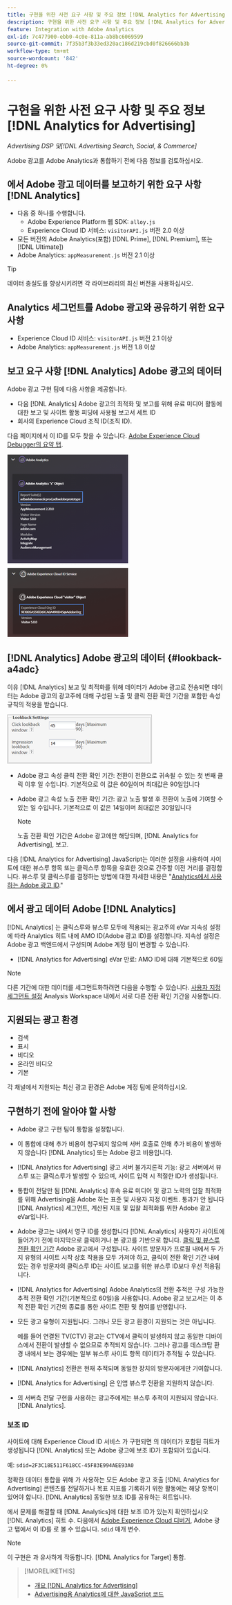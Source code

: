```yaml
---
title: 구현을 위한 사전 요구 사항 및 주요 정보 [!DNL Analytics for Advertising]
description: 구현을 위한 사전 요구 사항 및 주요 정보 [!DNL Analytics for Advertising]
feature: Integration with Adobe Analytics
exl-id: 7c477900-ebb0-4c0e-811a-ab8bc6069599
source-git-commit: 7f35b3f3b33ed320ac186d219cbd0f826666bb3b
workflow-type: tm+mt
source-wordcount: '842'
ht-degree: 0%

---
```


# 구현을 위한 사전 요구 사항 및 주요 정보 [!DNL Analytics for Advertising]

*Advertising DSP 및[!DNL Advertising Search, Social, & Commerce]*

Adobe 광고를 Adobe Analytics과 통합하기 전에 다음 정보를 검토하십시오.

## 에서 Adobe 광고 데이터를 보고하기 위한 요구 사항 [!DNL Analytics]

* 다음 중 하나를 수행합니다.
   * Adobe Experience Platform 웹 SDK: `alloy.js`
   * Experience Cloud ID 서비스: `visitorAPI.js` 버전 2.0 이상
* 모든 버전의 Adobe Analytics(포함) [!DNL Prime], [!DNL Premium], 또는 [!DNL Ultimate])
* Adobe Analytics: `appMeasurement.js` 버전 2.1 이상

>[!TIP]
>
>데이터 충실도를 향상시키려면 각 라이브러리의 최신 버전을 사용하십시오.

## Analytics 세그먼트를 Adobe 광고와 공유하기 위한 요구 사항

* Experience Cloud ID 서비스: `visitorAPI.js` 버전 2.1 이상
* Adobe Analytics: `appMeasurement.js` 버전 1.8 이상

## 보고 요구 사항 [!DNL Analytics] Adobe 광고의 데이터

Adobe 광고 구현 팀에 다음 사항을 제공합니다.

* 다음 [!DNL Analytics] Adobe 광고의 최적화 및 보고를 위해 유료 미디어 활동에 대한 보고 및 사이트 활동 피딩에 사용될 보고서 세트 ID
* 회사의 Experience Cloud 조직 ID(조직 ID).

다음 페이지에서 이 ID를 모두 찾을 수 있습니다. [Adobe Experience Cloud Debugger의 요약 탭](https://experienceleague.adobe.com/docs/debugger/using-v2/summary.html).

![Experience Cloud Debugger 요약 화면](/help/integrations/assets/a4adc-debugger-summary.png)

## [!DNL Analytics] Adobe 광고의 데이터 {#lookback-a4adc}

이유 [!DNL Analytics] 보고 및 최적화를 위해 데이터가 Adobe 광고로 전송되면 데이터는 Adobe 광고의 광고주에 대해 구성된 노출 및 클릭 전환 확인 기간을 포함한 속성 규칙의 적용을 받습니다.

![Adobe 광고의 광고주 수준 전환 확인 기간 설정](/help/integrations/assets/a4adc-lookbacks.png)

* Adobe 광고 속성 클릭 전환 확인 기간: 전환이 전환으로 귀속될 수 있는 첫 번째 클릭 이후 일 수입니다. 기본적으로 이 값은 60일이며 최대값은 90일입니다
* Adobe 광고 속성 노출 전환 확인 기간: 광고 노출 발생 후 전환이 노출에 기여할 수 있는 일 수입니다. 기본적으로 이 값은 14일이며 최대값은 30일입니다

   >[!NOTE]
   >
   > 노출 전환 확인 기간은 Adobe 광고에만 해당되며, [!DNL Analytics for Advertising], 보고.

다음 [!DNL Analytics for Advertising] JavaScript는 이러한 설정을 사용하여 사이트에 대한 뷰스루 항목 또는 클릭스루 항목을 유효한 것으로 간주할 이전 거리를 결정합니다. 뷰스루 및 클릭스루를 결정하는 방법에 대한 자세한 내용은 &quot;[Analytics에서 사용하는 Adobe 광고 ID](ids.md).&quot;

## 에서 광고 데이터 Adobe [!DNL Analytics]

[!DNL Analytics] 는 클릭스루와 뷰스루 모두에 적용되는 광고주의 eVar 지속성 설정에 따라 Analytics 히트 내에 AMO ID(Adobe 광고 ID)를 설정합니다. 지속성 설정은 Adobe 광고 백엔드에서 구성되며 Adobe 계정 팀이 변경할 수 있습니다.

* [!DNL Analytics for Advertising] eVar 만료: AMO ID에 대해 기본적으로 60일

>[!NOTE]
>
>다른 기간에 대한 데이터를 세그먼트화하려면 다음을 수행할 수 있습니다. [사용자 지정 세그먼트 설정](https://experienceleague.adobe.com/docs/analytics/components/segmentation/segmentation-workflow/seg-build.html) Analysis Workspace 내에서 서로 다른 전환 확인 기간을 사용합니다.

## 지원되는 광고 환경

* 검색
* 표시
* 비디오
* 온라인 비디오
* 기본

각 채널에서 지원되는 최신 광고 환경은 Adobe 계정 팀에 문의하십시오.

## 구현하기 전에 알아야 할 사항

* Adobe 광고 구현 팀이 통합을 설정합니다.

* 이 통합에 대해 추가 비용이 청구되지 않으며 서버 호출로 인해 추가 비용이 발생하지 않습니다 [!DNL Analytics] 또는 Adobe 광고 비용입니다.

* [!DNL Analytics for Advertising] 광고 서버 불가지론적 기능: 광고 서버에서 뷰스루 또는 클릭스루가 발생할 수 있으며, 사이트 입력 시 적절한 ID가 생성됩니다.

* 통합이 전달만 됨 [!DNL Analytics] 후속 유료 미디어 및 광고 노력의 입찰 최적화를 위해 Advertising을 Adobe 하는 표준 및 사용자 지정 이벤트. 통과가 안 됩니다 [!DNL Analytics] 세그먼트, 계산된 지표 및 입찰 최적화를 위한 Adobe 광고 eVar입니다.

* Adobe 광고는 내에서 영구 ID를 생성합니다 [!DNL Analytics] 사용자가 사이트에 들어가기 전에 마지막으로 클릭하거나 본 광고를 기반으로 합니다. [클릭 및 뷰스루 전환 확인 기간](#lookback-a4adc) Adobe 광고에서 구성됩니다. 사이트 방문자가 프로필 내에서 두 가지 유형의 사이트 시작 상호 작용을 모두 가져야 하고, 클릭이 전환 확인 기간 내에 있는 경우 방문자의 클릭스루 ID는 사이트 보고를 위한 뷰스루 ID보다 우선 적용됩니다.

* [!DNL Analytics for Advertising] Adobe Analytics의 전환 추적은 구성 가능한 추적 전환 확인 기간(기본적으로 60일)을 사용합니다. Adobe 광고 보고서는 이 추적 전환 확인 기간의 종료를 통한 사이트 전환 및 참여를 반영합니다.

* 모든 광고 유형이 지원됩니다. 그러나 모든 광고 환경이 지원되는 것은 아닙니다.

   예를 들어 연결된 TV(CTV) 광고는 CTV에서 클릭이 발생하지 않고 동일한 디바이스에서 전환이 발생할 수 없으므로 추적되지 않습니다. 그러나 광고를 데스크탑 환경 내에서 보는 경우에는 일부 뷰스루 사이트 항목 데이터가 추적될 수 있습니다.

* [!DNL Analytics] 전환은 현재 추적되며 동일한 장치의 방문자에게만 기여합니다.

* [!DNL Analytics for Advertising] 은 인앱 뷰스루 전환을 지원하지 않습니다.

* 의 서버측 전달 구현을 사용하는 광고주에게는 뷰스루 추적이 지원되지 않습니다. [!DNL Analytics].

### 보조 ID

사이트에 대해 Experience Cloud ID 서비스 가 구현되면 의 데이터가 포함된 히트가 생성됩니다 [!DNL Analytics] 또는 Adobe 광고에 보조 ID가 포함되어 있습니다.

예: `sdid=2F3C18E511F618CC-45F83E994AEE93A0`

정확한 데이터 통합을 위해 가 사용하는 모든 Adobe 광고 호출 [!DNL Analytics for Advertising] 콘텐츠를 전달하거나 목표 지표를 기록하기 위한 활동에는 해당 항목이 있어야 합니다. [!DNL Analytics] 동일한 보조 ID를 공유하는 히트입니다.

에서 문제를 해결할 때 [!DNL Analytics]에 대한 보조 ID가 있는지 확인하십시오 [!DNL Analytics] 히트 수. 다음에서 [Adobe Experience Cloud 디버거](https://experienceleague.adobe.com/docs/debugger/using-v2/summary.html), Adobe 광고 탭에서 이 ID를 로 볼 수 있습니다. `sdid` 매개 변수.

>[!NOTE]
>
> 이 구현은 과 유사하게 작동합니다. [!DNL Analytics for Target] 통합.

>[!MORELIKETHIS]
>
>* [개요 [!DNL Analytics for Advertising]](overview.md)
>* [Advertising용 Analytics에 대한 JavaScript 코드](/help/integrations/analytics/javascript.md)

